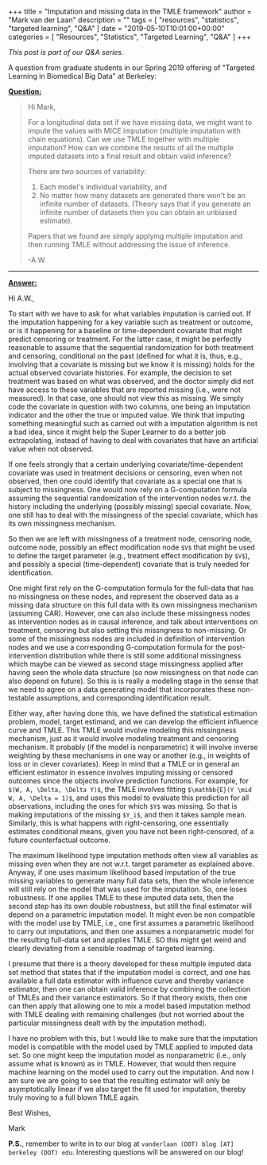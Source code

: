+++
title = "Imputation and missing data in the TMLE framework"
author = "Mark van der Laan"
description = ""
tags = [
    "resources",
    "statistics",
    "targeted learning",
    "Q&A"
]
date = "2019-05-10T10:01:00+00:00"
categories = [
    "Resources",
    "Statistics",
    "Targeted Learning",
    "Q&A"
]
+++

_This post is part of our Q&A series._

A question from graduate students in our Spring 2019 offering of "Targeted
Learning in Biomedical Big Data" at Berkeley:

<u>**Question:**</u>

> Hi Mark,
>
> For a longitudinal data set if we have missing data, we might want to impute
> the values with MICE imputation (multiple imputation with chain equations).
> Can we use TMLE together with multiple imputation? How can we combine the
> results of all the multiple imputed datasets into a final result and obtain
> valid inference?
>
> There are two sources of variability:
>
> 1. Each model's individual variability, and
> 2. No matter how many datasets are generated there won't be an infinite number
>   of datasets. (Theory says that if you generate an infinite number of
>   datasets then you can obtain an unbiased estimate).
>
> Papers that we found are simply applying multiple imputation and then running
> TMLE without addressing the issue of inference.
>
> -A.W.

---


<u>**Answer:**</u>

Hi A.W.,

To start with we have to ask for what variables imputation is carried out. If
the imputation happening for a key variable such as treatment or outcome, or is
it happening for a baseline or time-dependent covariate that might predict
censoring or treatment. For the latter case, it might be perfectly reasonable to
assume that the sequential randomization for both treatment and censoring,
conditional on the past (defined for what it is, thus, e.g., involving that a
covariate is missing but we know it is missing) holds for the actual observed
covariate histories. For example, the decision to set treatment was based on
what was observed, and the doctor simply did not have access to these variables
that are reported missing (i.e., were not measured). In that case, one should
not view this as missing. We simply code the covariate in question with two
columns, one being an imputation indicator and the other the true or imputed
value. We think that imputing something meaningful such as carried out with a
imputation algorithm is not a bad idea, since it might help the Super Learner to
do a better job extrapolating, instead of having to deal with covariates that
have an artificial value when not observed.

If one feels strongly that a certain underlying covariate/time-dependent
covariate was used in treatment decisions or censoring, even when not observed,
then one could identify that covariate as a special one that is subject to
missingness. One would now rely on a G-computation formula assuming the
sequential randomization of the intervention nodes w.r.t. the history including
the underlying (possibly missing) special covariate. Now, one still has to deal
with the missingness of the special covariate, which has its own missingness
mechanism.

So then we are left with missingness of a treatment node, censoring node,
outcome node, possibly an effect modification node `$V$` that might be used to
define the target parameter (e.g., treatment effect modification by `$V$`), and
possibly a special (time-dependent) covariate that is truly needed for
identification.

One might first rely on the G-computation formula for the full-data that has no
missingness on these nodes, and represent the observed data as a missing data
structure on this full data with its own missingness mechanism (assuming CAR).
However, one can also include these missingness nodes as intervention nodes as
in causal inference, and talk about interventions on treatment, censoring but
also setting this missngness to non-missing. Or some of the missingness nodes
are included in definition of intervention nodes and we use a corresponding
G-computation formula for the post-intervention distribution while there is
still some additional missingness which maybe can be viewed as second stage
missingness applied after having seen the whole data structure (so now
missingness on that node can also depend on future). So this is is really a
modeling stage in the sense that we need to agree on a data generating model
that incorporates these non-testable assumptions, and corresponding
identification result.

Either way, after having done this, we have defined the statistical estimation
problem, model, target estimand, and we can develop the efficient influence
curve and TMLE. This TMLE would involve modeling this missingness mechanism,
just as it would involve modeling treatment and censoring mechanism. It probably
(if the model is nonparametric) it will involve inverse weighting by these
mechanisms in one way or another (e.g., in weights of loss or in clever
covariates). Keep in mind that a TMLE or in general an efficient estimator in
essence involves imputing missing or censored outcomes since the objects involve
prediction functions. For example, for `$(W, A, \Delta, \Delta Y)$`, the TMLE
involves fitting `$\mathbb{E}(Y \mid W, A, \Delta = 1)$`, and uses this model to
evaluate this prediction for all observations, including the ones for which
`$Y$` was missing. So that is making imputations of the missing `$Y_i$`, and
then it takes sample mean. Similarly, this is what happens with right-censoring,
one essentially estimates conditional means, given you have not been
right-censored, of a future counterfactual outcome.

The maximum likelihood type imputation methods often view all variables as
missing even when they are not w.r.t. target parameter as explained above.
Anyway, if one uses maximum likelihood based imputation of the true missing
variables to generate many full data sets, then the whole inference will still
rely on the model that was used for the imputation. So, one loses robustness. If
one applies TMLE to these imputed data sets, then the second step has its own
double robustness, but still the final estimator will depend on a parametric
imputation model. It might even be non compatible with the model use by TMLE,
i.e., one first assumes a parametric likelihood to carry out imputations, and
then one assumes  a nonparametric model for the resulting full-data set and
applies TMLE. SO this might get weird and clearly deviating from a sensible
roadmap of targeted learning.

I presume that there is a theory developed for these multiple imputed data set
method that states that if the imputation model is correct, and one has
available a full data estimator with influence curve and thereby variance
estimator, then one can obtain valid inference by combining the collection of
TMLEs and their variance estimators. So if that theory exists, then one can then
apply that allowing one to mix a model based imputation method with TMLE dealing
with remaining challenges (but not worried about the particular missingness
dealt with by the imputation method).

I have no problem with this, but I would like to make sure that the imputation
model is compatible with the model used by TMLE applied to imputed data set. So
one might keep the imputation model as nonparametric (i.e., only assume what is
known) as in TMLE. However, that would then require machine learning on the
model used to carry out the imputation. And now I am sure we are going to see
that the resulting estimator will only be asymptotically linear if we also
target the fit used for imputation, thereby truly moving to a full blown TMLE
again.

Best Wishes,

Mark

__P.S.__, remember to write in to our blog at `vanderlaan (DOT) blog [AT]
berkeley (DOT) edu`. Interesting questions will be answered on our blog!
